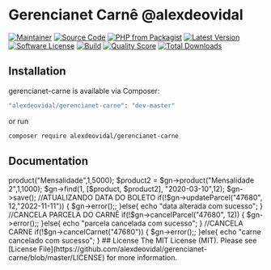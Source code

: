# Gerencianet Carnê @alexdeovidal

[![Maintainer](http://img.shields.io/badge/maintainer-@alexdeovidal-blue.svg?style=flat-square)](https://twitter.com/alexdeovidal)
[![Source Code](http://img.shields.io/badge/source-alexdeovidal/gerencianet-carne-blue.svg?style=flat-square)](https://github.com/alexdeovidal/gerencianet-carne)
[![PHP from Packagist](https://img.shields.io/packagist/php-v/alexdeovidal/gerencianet-carne.svg?style=flat-square)](https://packagist.org/packages/alexdeovidal/gerencianet-carne)
[![Latest Version](https://img.shields.io/github/release/alexdeovidal/gerencianet-carne.svg?style=flat-square)](https://github.com/alexdeovidal/gerencianet-carne/releases)
[![Software License](https://img.shields.io/badge/license-MIT-brightgreen.svg?style=flat-square)](LICENSE)
[![Build](https://img.shields.io/scrutinizer/build/g/alexdeovidal/gerencianet-carne.svg?style=flat-square)](https://scrutinizer-ci.com/g/alexdeovidal/gerencianet-carne)
[![Quality Score](https://img.shields.io/scrutinizer/g/alexdeovidal/gerencianet-carne.svg?style=flat-square)](https://scrutinizer-ci.com/g/alexdeovidal/gerencianet-carne)
[![Total Downloads](https://img.shields.io/packagist/dt/alexdeovidal/gerencianet-carne.svg?style=flat-square)](https://packagist.org/packages/alexdeovidal/gerencianet-carne)

## Installation

gerencianet-carne is available via Composer:

```bash
"alexdeovidal/gerencianet-carne": "dev-master"
```

or run

```bash
composer require alexdeovidal/gerencianet-carne
```

## Documentation
<?php
require __DIR__ . "/vendor/autoload.php";

$gn = new \Source\Helpers\Gerencianet();
//CRIANDO BOLETO
$product = $gn->product("Mensalidade",1,5000);
$product2 = $gn->product("Mensalidade 2",1,1000);

$gn->find(1, [$product, $product2], "2020-03-10",12);
$gn->save();

//ATUALIZANDO DATA DO BOLETO
if(!$gn->updateParcel("47680", 12,"2022-11-11"))
{
    $gn->error();;
}else{
    echo "data alterada com sucesso";
}
//CANCELA PARCELA DO CARNÊ
if(!$gn->cancelParcel("47680", 12))
{
    $gn->error();;
}else{
    echo "parcela cancelada com sucesso";
}
//CANCELA CARNE
if(!$gn->cancelCarnet("47680"))
{
    $gn->error();;
}else{
    echo "carne cancelado com sucesso";
}

## License

The MIT License (MIT). Please see [License File](https://github.com/alexdeovidal/gerencianet-carne/blob/master/LICENSE) for more information.
